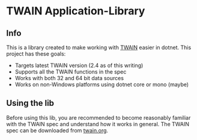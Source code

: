 # TWAIN Application-Library

## Info

This is a library created to make working with 
[TWAIN](http://twain.org/) easier in dotnet. 
This project has these goals:

* Targets latest TWAIN version (2.4 as of this writing)
* Supports all the TWAIN functions in the spec
* Works with both 32 and 64 bit data sources
* Works on non-Windows platforms using dotnet core or mono (maybe)

## Using the lib

Before using this lib, you are recommended to become reasonably 
familiar with the TWAIN spec and understand how it works in general. 
The TWAIN spec can be downloaded from [twain.org](http://twain.org/). 

